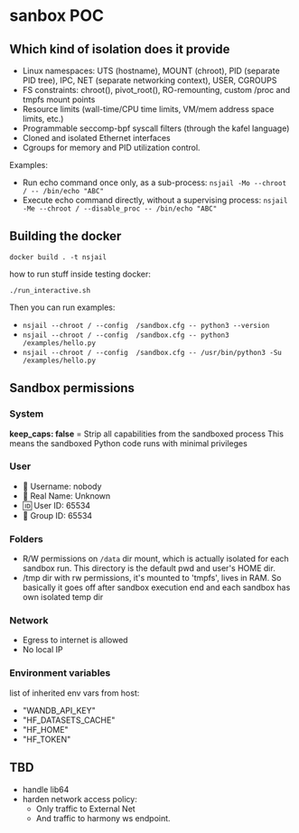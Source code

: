 # sanbox POC

## Which kind of isolation does it provide

- Linux namespaces: UTS (hostname), MOUNT (chroot), PID (separate PID tree), IPC, NET (separate networking context), USER, CGROUPS
- FS constraints: chroot(), pivot_root(), RO-remounting, custom /proc and tmpfs mount points
- Resource limits (wall-time/CPU time limits, VM/mem address space limits, etc.)
- Programmable seccomp-bpf syscall filters (through the kafel language)
- Cloned and isolated Ethernet interfaces
- Cgroups for memory and PID utilization control.


Examples:
- Run echo command once only, as a sub-process: `nsjail -Mo --chroot / -- /bin/echo "ABC"`
- Execute echo command directly, without a supervising process: `nsjail -Me --chroot / --disable_proc -- /bin/echo "ABC"`

## Building the docker

`docker build . -t nsjail`

how to run stuff inside testing docker:

`./run_interactive.sh`

Then you can run examples:

- `nsjail --chroot / --config  /sandbox.cfg -- python3 --version`
- `nsjail --chroot / --config  /sandbox.cfg -- python3 /examples/hello.py`
- `nsjail --chroot / --config  /sandbox.cfg -- /usr/bin/python3 -Su /examples/hello.py `

## Sandbox permissions

### System

**keep_caps: false** = Strip all capabilities from the sandboxed process
This means the sandboxed Python code runs with minimal privileges

### User

- 👤 Username: nobody
- 📝 Real Name: Unknown
- 🆔 User ID: 65534
- 👥 Group ID: 65534

### Folders

- R/W permissions on `/data` dir mount, which is actually isolated for each sandbox run. This directory is the default pwd and user's HOME dir.
- /tmp dir with rw permissions, it's mounted to 'tmpfs', lives in RAM. So basically it goes off after sandbox execution end and each sandbox has own isolated temp dir

### Network

- Egress to internet is allowed
- No local IP

### Environment variables

list of inherited env vars from host:

- "WANDB_API_KEY"
- "HF_DATASETS_CACHE"
- "HF_HOME"
- "HF_TOKEN"


## TBD

- handle lib64
- harden network access policy:
    - Only traffic to External Net
    - And traffic to harmony ws endpoint.
